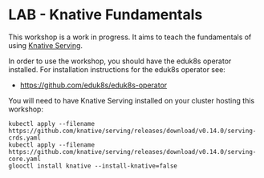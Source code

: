 LAB - Knative Fundamentals
==========================

This workshop is a work in progress. It aims to teach the fundamentals of using [Knative Serving](https://knative.dev/).

In order to use the workshop, you should have the eduk8s operator installed. For installation instructions for the eduk8s operator see:
* https://github.com/eduk8s/eduk8s-operator

You will need to have Knative Serving installed on your cluster hosting this workshop:

```
kubectl apply --filename https://github.com/knative/serving/releases/download/v0.14.0/serving-crds.yaml
kubectl apply --filename https://github.com/knative/serving/releases/download/v0.14.0/serving-core.yaml
glooctl install knative --install-knative=false
```